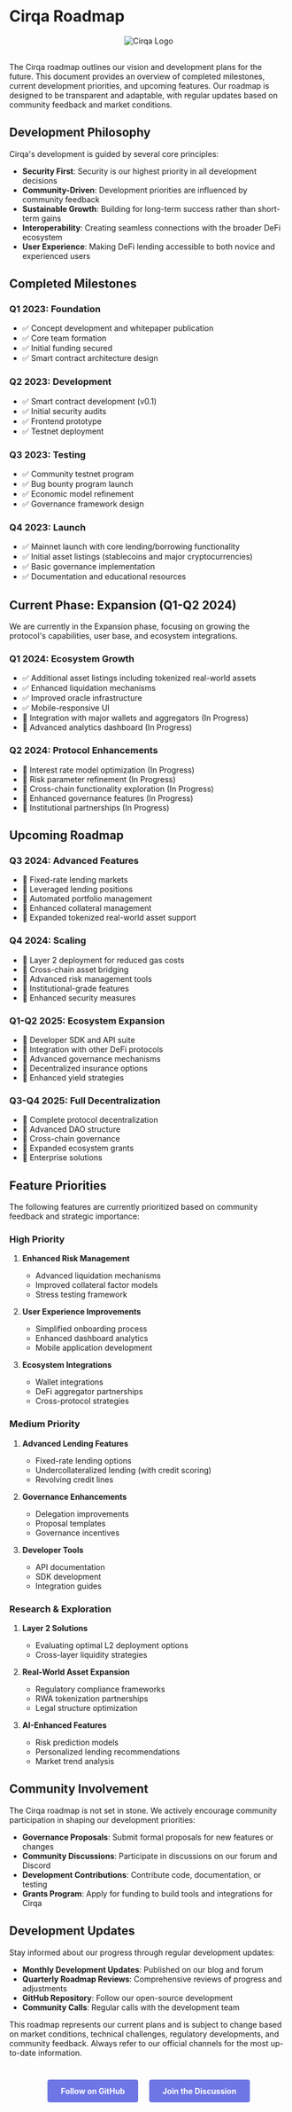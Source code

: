 # Cirqa Roadmap

<div class="cirqa-logo-container" style="text-align: center; margin-bottom: 30px;">
  <img src="assets/images/logo.svg" alt="Cirqa Logo" style="max-width: 200px;">
</div>

<div class="cirqa-highlight">

The Cirqa roadmap outlines our vision and development plans for the future. This document provides an overview of completed milestones, current development priorities, and upcoming features. Our roadmap is designed to be transparent and adaptable, with regular updates based on community feedback and market conditions.

</div>

## Development Philosophy

Cirqa's development is guided by several core principles:

- **Security First**: Security is our highest priority in all development decisions
- **Community-Driven**: Development priorities are influenced by community feedback
- **Sustainable Growth**: Building for long-term success rather than short-term gains
- **Interoperability**: Creating seamless connections with the broader DeFi ecosystem
- **User Experience**: Making DeFi lending accessible to both novice and experienced users

## Completed Milestones

### Q1 2023: Foundation

- ✅ Concept development and whitepaper publication
- ✅ Core team formation
- ✅ Initial funding secured
- ✅ Smart contract architecture design

### Q2 2023: Development

- ✅ Smart contract development (v0.1)
- ✅ Initial security audits
- ✅ Frontend prototype
- ✅ Testnet deployment

### Q3 2023: Testing

- ✅ Community testnet program
- ✅ Bug bounty program launch
- ✅ Economic model refinement
- ✅ Governance framework design

### Q4 2023: Launch

- ✅ Mainnet launch with core lending/borrowing functionality
- ✅ Initial asset listings (stablecoins and major cryptocurrencies)
- ✅ Basic governance implementation
- ✅ Documentation and educational resources

## Current Phase: Expansion (Q1-Q2 2024)

<div class="cirqa-note">

We are currently in the Expansion phase, focusing on growing the protocol's capabilities, user base, and ecosystem integrations.

</div>

### Q1 2024: Ecosystem Growth

- ✅ Additional asset listings including tokenized real-world assets
- ✅ Enhanced liquidation mechanisms
- ✅ Improved oracle infrastructure
- ✅ Mobile-responsive UI
- 🔄 Integration with major wallets and aggregators (In Progress)
- 🔄 Advanced analytics dashboard (In Progress)

### Q2 2024: Protocol Enhancements

- 🔄 Interest rate model optimization (In Progress)
- 🔄 Risk parameter refinement (In Progress)
- 🔄 Cross-chain functionality exploration (In Progress)
- 🔄 Enhanced governance features (In Progress)
- 🔄 Institutional partnerships (In Progress)

## Upcoming Roadmap

### Q3 2024: Advanced Features

- 📅 Fixed-rate lending markets
- 📅 Leveraged lending positions
- 📅 Automated portfolio management
- 📅 Enhanced collateral management
- 📅 Expanded tokenized real-world asset support

### Q4 2024: Scaling

- 📅 Layer 2 deployment for reduced gas costs
- 📅 Cross-chain asset bridging
- 📅 Advanced risk management tools
- 📅 Institutional-grade features
- 📅 Enhanced security measures

### Q1-Q2 2025: Ecosystem Expansion

- 📅 Developer SDK and API suite
- 📅 Integration with other DeFi protocols
- 📅 Advanced governance mechanisms
- 📅 Decentralized insurance options
- 📅 Enhanced yield strategies

### Q3-Q4 2025: Full Decentralization

- 📅 Complete protocol decentralization
- 📅 Advanced DAO structure
- 📅 Cross-chain governance
- 📅 Expanded ecosystem grants
- 📅 Enterprise solutions

## Feature Priorities

The following features are currently prioritized based on community feedback and strategic importance:

### High Priority

1. **Enhanced Risk Management**
   - Advanced liquidation mechanisms
   - Improved collateral factor models
   - Stress testing framework

2. **User Experience Improvements**
   - Simplified onboarding process
   - Enhanced dashboard analytics
   - Mobile application development

3. **Ecosystem Integrations**
   - Wallet integrations
   - DeFi aggregator partnerships
   - Cross-protocol strategies

### Medium Priority

1. **Advanced Lending Features**
   - Fixed-rate lending options
   - Undercollateralized lending (with credit scoring)
   - Revolving credit lines

2. **Governance Enhancements**
   - Delegation improvements
   - Proposal templates
   - Governance incentives

3. **Developer Tools**
   - API documentation
   - SDK development
   - Integration guides

### Research & Exploration

1. **Layer 2 Solutions**
   - Evaluating optimal L2 deployment options
   - Cross-layer liquidity strategies

2. **Real-World Asset Expansion**
   - Regulatory compliance frameworks
   - RWA tokenization partnerships
   - Legal structure optimization

3. **AI-Enhanced Features**
   - Risk prediction models
   - Personalized lending recommendations
   - Market trend analysis

## Community Involvement

The Cirqa roadmap is not set in stone. We actively encourage community participation in shaping our development priorities:

- **Governance Proposals**: Submit formal proposals for new features or changes
- **Community Discussions**: Participate in discussions on our forum and Discord
- **Development Contributions**: Contribute code, documentation, or testing
- **Grants Program**: Apply for funding to build tools and integrations for Cirqa

## Development Updates

Stay informed about our progress through regular development updates:

- **Monthly Development Updates**: Published on our blog and forum
- **Quarterly Roadmap Reviews**: Comprehensive reviews of progress and adjustments
- **GitHub Repository**: Follow our open-source development
- **Community Calls**: Regular calls with the development team

<div class="cirqa-warning">

This roadmap represents our current plans and is subject to change based on market conditions, technical challenges, regulatory developments, and community feedback. Always refer to our official channels for the most up-to-date information.

</div>

<div class="cta-container" style="display: flex; justify-content: center; gap: 20px; margin-top: 40px;">
  <a href="https://github.com/cirqa" class="cta-button" style="background-color: #6E76E5; color: white; padding: 12px 24px; border-radius: 4px; text-decoration: none; font-weight: bold;">Follow on GitHub</a>
  <a href="https://community.cirqa.io" class="cta-button" style="background-color: #6E76E5; color: white; padding: 12px 24px; border-radius: 4px; text-decoration: none; font-weight: bold;">Join the Discussion</a>
</div>